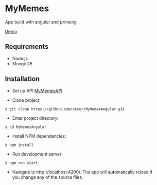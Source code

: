# MyMemes

App build with angular and primeng

[Demo](https://my-memes-angular.vercel.app/)

## Requirements

- Node.js
- MongoDB

## Installation

- Set up API [MyMemesAPI](https://github.com/akcer/MyMemesAPI)

- Clone project

```
$ git clone https://github.com/akcer/MyMemesAngular.git
```

- Enter project directory:

```
$ cd MyMemesAngular
```

- Install NPM dependencies:

```
$ npm install
```

- Run development server:

```
$ npm run start
```

- Navigate to http://localhost:4200/. The app will automatically reload if you change any of the source files.
